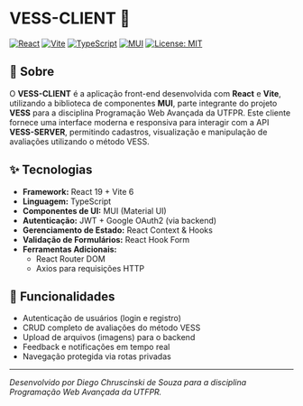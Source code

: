 # VESS-CLIENT 🎨

[![React](https://img.shields.io/badge/React-20232A?style=flat&logo=react&logoColor=61DAFB)](https://reactjs.org)
[![Vite](https://img.shields.io/badge/Vite-646CFF?style=flat&logo=vite&logoColor=white)](https://vitejs.dev)
[![TypeScript](https://img.shields.io/badge/TypeScript-3178C6?style=flat&logo=typescript&logoColor=white)](https://www.typescriptlang.org)
[![MUI](https://img.shields.io/badge/MUI-007FFF?style=flat&logo=mui&logoColor=white)](https://mui.com)
[![License: MIT](https://img.shields.io/badge/License-MIT-blue.svg)](LICENSE)

## 📖 Sobre

O **VESS-CLIENT** é a aplicação front-end desenvolvida com **React** e **Vite**, utilizando a biblioteca de componentes **MUI**, parte integrante do projeto **VESS** para a disciplina Programação Web Avançada da UTFPR. Este cliente fornece uma interface moderna e responsiva para interagir com a API **VESS-SERVER**, permitindo cadastros, visualização e manipulação de avaliações utilizando o método VESS.

## ✨ Tecnologias

- **Framework:** React 19 + Vite 6
- **Linguagem:** TypeScript
- **Componentes de UI:** MUI (Material UI)
- **Autenticação:** JWT + Google OAuth2 (via backend)
- **Gerenciamento de Estado:** React Context & Hooks
- **Validação de Formulários:** React Hook Form
- **Ferramentas Adicionais:**
  - React Router DOM
  - Axios para requisições HTTP


## 🚧 Funcionalidades

* Autenticação de usuários (login e registro)
* CRUD completo de avaliações do método VESS
* Upload de arquivos (imagens) para o backend
* Feedback e notificações em tempo real
* Navegação protegida via rotas privadas


---

*Desenvolvido por Diego Chruscinski de Souza para a disciplina Programação Web Avançada da UTFPR.*

```
```
